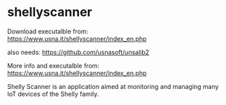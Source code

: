 # shellyscanner

Download executalble from: https://www.usna.it/shellyscanner/index_en.php

also needs: https://github.com/usnasoft/unsalib2

More info and executalble from: https://www.usna.it/shellyscanner/index_en.php

Shelly Scanner is an application aimed at monitoring and managing many IoT devices of the Shelly family.
